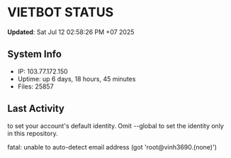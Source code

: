 # VIETBOT STATUS
**Updated**: Sat Jul 12 02:58:26 PM +07 2025

## System Info
- IP: 103.77.172.150
- Uptime: up 6 days, 18 hours, 45 minutes
- Files: 25857

## Last Activity

to set your account's default identity.
Omit --global to set the identity only in this repository.

fatal: unable to auto-detect email address (got 'root@vinh3690.(none)')
